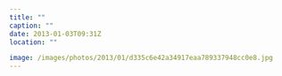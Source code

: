 ```yaml
---
title: ""
caption: ""
date: 2013-01-03T09:31Z
location: ""

image: /images/photos/2013/01/d335c6e42a34917eaa789337948cc0e8.jpg
---
```

